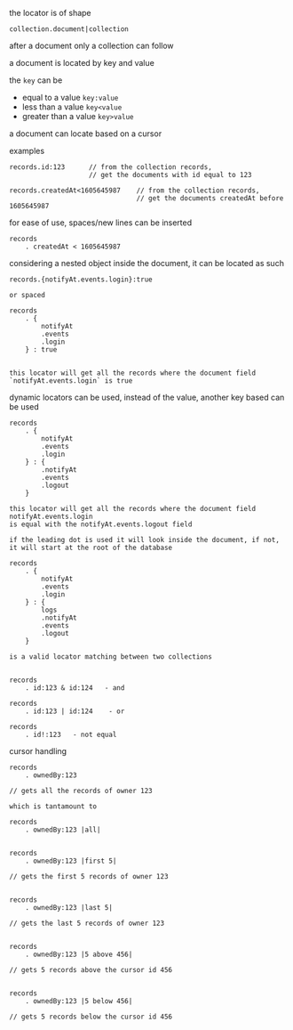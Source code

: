 the locator is of shape

    collection.document|collection

after a document only a collection can follow


a document is located by key and value

the `key` can be

+ equal to a value `key:value`
+ less than a value `key<value`
+ greater than a value `key>value`


a document can locate based on a cursor


examples

    records.id:123      // from the collection records,
                        // get the documents with id equal to 123

    records.createdAt<1605645987    // from the collection records,
                                    // get the documents createdAt before 1605645987

for ease of use, spaces/new lines can be inserted

    records
        . createdAt < 1605645987


considering a nested object inside the document, it can be located as such

    records.{notifyAt.events.login}:true

    or spaced

    records
        . {
            notifyAt
            .events
            .login
        } : true


    this locator will get all the records where the document field `notifyAt.events.login` is true



dynamic locators can be used, instead of the value, another key based can be used


    records
        . {
            notifyAt
            .events
            .login
        } : {
            .notifyAt
            .events
            .logout
        }

    this locator will get all the records where the document field notifyAt.events.login
    is equal with the notifyAt.events.logout field

    if the leading dot is used it will look inside the document, if not, it will start at the root of the database

    records
        . {
            notifyAt
            .events
            .login
        } : {
            logs
            .notifyAt
            .events
            .logout
        }

    is a valid locator matching between two collections


    records
        . id:123 & id:124   - and

    records
        . id:123 | id:124    - or

    records
        . id!:123   - not equal



cursor handling


    records
        . ownedBy:123

    // gets all the records of owner 123

    which is tantamount to

    records
        . ownedBy:123 |all|


    records
        . ownedBy:123 |first 5|

    // gets the first 5 records of owner 123


    records
        . ownedBy:123 |last 5|

    // gets the last 5 records of owner 123


    records
        . ownedBy:123 |5 above 456|

    // gets 5 records above the cursor id 456


    records
        . ownedBy:123 |5 below 456|

    // gets 5 records below the cursor id 456
